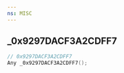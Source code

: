 ```yaml
---
ns: MISC
---
```

## _0x9297DACF3A2CDFF7

```c
// 0x9297DACF3A2CDFF7
Any _0x9297DACF3A2CDFF7();
```

